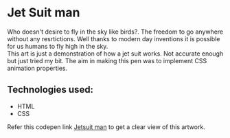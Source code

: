 # Jet Suit man 

Who doesn't desire to fly in the sky like birds?. The freedom to go anywhere without any resrtictions. Well thanks to modern day inventions it is possible for us humans to fly high in the sky. <br>
This art is just a demonstration of how a jet suit works. Not accurate enough but just tried my bit. The aim in making this pen was to implement CSS animation properties.

## Technologies used:
- HTML
- CSS

Refer this codepen link [Jetsuit man](https://codepen.io/vaishak10/pen/XWRboWW) to get a clear view of this artwork.

